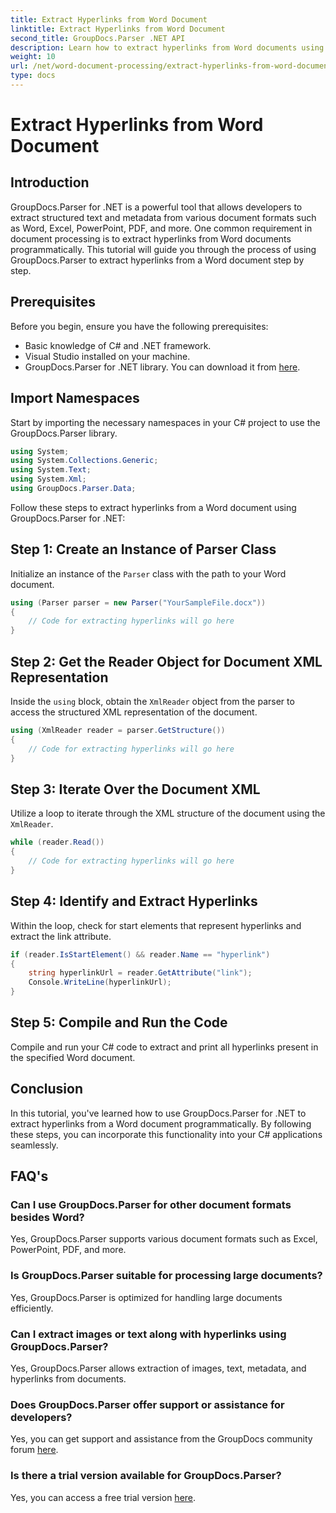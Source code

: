 ```yaml
---
title: Extract Hyperlinks from Word Document
linktitle: Extract Hyperlinks from Word Document
second_title: GroupDocs.Parser .NET API
description: Learn how to extract hyperlinks from Word documents using GroupDocs.Parser for .NET. Step-by-step guide with code examples.
weight: 10
url: /net/word-document-processing/extract-hyperlinks-from-word-document/
type: docs
---
```

# Extract Hyperlinks from Word Document

## Introduction
GroupDocs.Parser for .NET is a powerful tool that allows developers to extract structured text and metadata from various document formats such as Word, Excel, PowerPoint, PDF, and more. One common requirement in document processing is to extract hyperlinks from Word documents programmatically. This tutorial will guide you through the process of using GroupDocs.Parser to extract hyperlinks from a Word document step by step.
## Prerequisites
Before you begin, ensure you have the following prerequisites:
- Basic knowledge of C# and .NET framework.
- Visual Studio installed on your machine.
- GroupDocs.Parser for .NET library. You can download it from [here](https://releases.groupdocs.com/parser/net/).
## Import Namespaces
Start by importing the necessary namespaces in your C# project to use the GroupDocs.Parser library.
```csharp
using System;
using System.Collections.Generic;
using System.Text;
using System.Xml;
using GroupDocs.Parser.Data;
```
Follow these steps to extract hyperlinks from a Word document using GroupDocs.Parser for .NET:
## Step 1: Create an Instance of Parser Class
Initialize an instance of the `Parser` class with the path to your Word document.
```csharp
using (Parser parser = new Parser("YourSampleFile.docx"))
{
    // Code for extracting hyperlinks will go here
}
```
## Step 2: Get the Reader Object for Document XML Representation
Inside the `using` block, obtain the `XmlReader` object from the parser to access the structured XML representation of the document.
```csharp
using (XmlReader reader = parser.GetStructure())
{
    // Code for extracting hyperlinks will go here
}
```
## Step 3: Iterate Over the Document XML
Utilize a loop to iterate through the XML structure of the document using the `XmlReader`.
```csharp
while (reader.Read())
{
    // Code for extracting hyperlinks will go here
}
```
## Step 4: Identify and Extract Hyperlinks
Within the loop, check for start elements that represent hyperlinks and extract the link attribute.
```csharp
if (reader.IsStartElement() && reader.Name == "hyperlink")
{
    string hyperlinkUrl = reader.GetAttribute("link");
    Console.WriteLine(hyperlinkUrl);
}
```
## Step 5: Compile and Run the Code
Compile and run your C# code to extract and print all hyperlinks present in the specified Word document.
## Conclusion
In this tutorial, you've learned how to use GroupDocs.Parser for .NET to extract hyperlinks from a Word document programmatically. By following these steps, you can incorporate this functionality into your C# applications seamlessly.

## FAQ's
### Can I use GroupDocs.Parser for other document formats besides Word?
Yes, GroupDocs.Parser supports various document formats such as Excel, PowerPoint, PDF, and more.
### Is GroupDocs.Parser suitable for processing large documents?
Yes, GroupDocs.Parser is optimized for handling large documents efficiently.
### Can I extract images or text along with hyperlinks using GroupDocs.Parser?
Yes, GroupDocs.Parser allows extraction of images, text, metadata, and hyperlinks from documents.
### Does GroupDocs.Parser offer support or assistance for developers?
Yes, you can get support and assistance from the GroupDocs community forum [here](https://forum.groupdocs.com/c/parser/17).
### Is there a trial version available for GroupDocs.Parser?
Yes, you can access a free trial version [here](https://releases.groupdocs.com/).
